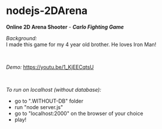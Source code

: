 # nodejs-2DArena
**Online 2D Arena Shooter** - ***Carlo Fighting Game***

*Background:*  
I made this game for my 4 year old brother. He loves Iron Man!    

<br>

*Demo:*
https://youtu.be/1_KjEECqtsU    

<br>

*To run on localhost (without database):*
- go to ".WITHOUT-DB" folder
- run "node server.js"
- go to "localhost:2000" on the browser of your choice
- play!







